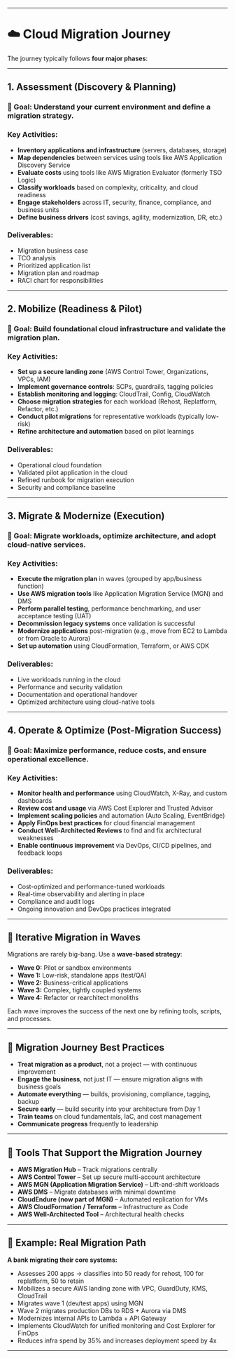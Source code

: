 __________________________________________________________________________________________________________________________
#                                   ☁️ Cloud Migration Journey

The journey typically follows **four major phases**:

---

## 1. **Assessment (Discovery & Planning)**

### 🎯 Goal: Understand your current environment and define a migration strategy.

### Key Activities:

* **Inventory applications and infrastructure** (servers, databases, storage)
* **Map dependencies** between services using tools like AWS Application Discovery Service
* **Evaluate costs** using tools like AWS Migration Evaluator (formerly TSO Logic)
* **Classify workloads** based on complexity, criticality, and cloud readiness
* **Engage stakeholders** across IT, security, finance, compliance, and business units
* **Define business drivers** (cost savings, agility, modernization, DR, etc.)

### Deliverables:

* Migration business case
* TCO analysis
* Prioritized application list
* Migration plan and roadmap
* RACI chart for responsibilities

---

## 2. **Mobilize (Readiness & Pilot)**

### 🎯 Goal: Build foundational cloud infrastructure and validate the migration plan.

### Key Activities:

* **Set up a secure landing zone** (AWS Control Tower, Organizations, VPCs, IAM)
* **Implement governance controls**: SCPs, guardrails, tagging policies
* **Establish monitoring and logging**: CloudTrail, Config, CloudWatch
* **Choose migration strategies** for each workload (Rehost, Replatform, Refactor, etc.)
* **Conduct pilot migrations** for representative workloads (typically low-risk)
* **Refine architecture and automation** based on pilot learnings

### Deliverables:

* Operational cloud foundation
* Validated pilot application in the cloud
* Refined runbook for migration execution
* Security and compliance baseline

---

## 3. **Migrate & Modernize (Execution)**

### 🎯 Goal: Migrate workloads, optimize architecture, and adopt cloud-native services.

### Key Activities:

* **Execute the migration plan** in waves (grouped by app/business function)
* **Use AWS migration tools** like Application Migration Service (MGN) and DMS
* **Perform parallel testing**, performance benchmarking, and user acceptance testing (UAT)
* **Decommission legacy systems** once validation is successful
* **Modernize applications** post-migration (e.g., move from EC2 to Lambda or from Oracle to Aurora)
* **Set up automation** using CloudFormation, Terraform, or AWS CDK

### Deliverables:

* Live workloads running in the cloud
* Performance and security validation
* Documentation and operational handover
* Optimized architecture using cloud-native tools

---

## 4. **Operate & Optimize (Post-Migration Success)**

### 🎯 Goal: Maximize performance, reduce costs, and ensure operational excellence.

### Key Activities:

* **Monitor health and performance** using CloudWatch, X-Ray, and custom dashboards
* **Review cost and usage** via AWS Cost Explorer and Trusted Advisor
* **Implement scaling policies** and automation (Auto Scaling, EventBridge)
* **Apply FinOps best practices** for cloud financial management
* **Conduct Well-Architected Reviews** to find and fix architectural weaknesses
* **Enable continuous improvement** via DevOps, CI/CD pipelines, and feedback loops

### Deliverables:

* Cost-optimized and performance-tuned workloads
* Real-time observability and alerting in place
* Compliance and audit logs
* Ongoing innovation and DevOps practices integrated

---

## 🔄 Iterative Migration in Waves

Migrations are rarely big-bang. Use a **wave-based strategy**:

* **Wave 0:** Pilot or sandbox environments
* **Wave 1:** Low-risk, standalone apps (test/QA)
* **Wave 2:** Business-critical applications
* **Wave 3:** Complex, tightly coupled systems
* **Wave 4:** Refactor or rearchitect monoliths

Each wave improves the success of the next one by refining tools, scripts, and processes.

---

## 🧠 Migration Journey Best Practices

* **Treat migration as a product**, not a project — with continuous improvement
* **Engage the business**, not just IT — ensure migration aligns with business goals
* **Automate everything** — builds, provisioning, compliance, tagging, backup
* **Secure early** — build security into your architecture from Day 1
* **Train teams** on cloud fundamentals, IaC, and cost management
* **Communicate progress** frequently to leadership

---

## 🧰 Tools That Support the Migration Journey

* **AWS Migration Hub** – Track migrations centrally
* **AWS Control Tower** – Set up secure multi-account architecture
* **AWS MGN (Application Migration Service)** – Lift-and-shift workloads
* **AWS DMS** – Migrate databases with minimal downtime
* **CloudEndure (now part of MGN)** – Automated replication for VMs
* **AWS CloudFormation / Terraform** – Infrastructure as Code
* **AWS Well-Architected Tool** – Architectural health checks

---

## 🚀 Example: Real Migration Path

**A bank migrating their core systems:**

* Assesses 200 apps → classifies into 50 ready for rehost, 100 for replatform, 50 to retain
* Mobilizes a secure AWS landing zone with VPC, GuardDuty, KMS, CloudTrail
* Migrates wave 1 (dev/test apps) using MGN
* Wave 2 migrates production DBs to RDS + Aurora via DMS
* Modernizes internal APIs to Lambda + API Gateway
* Implements CloudWatch for unified monitoring and Cost Explorer for FinOps
* Reduces infra spend by 35% and increases deployment speed by 4x

---